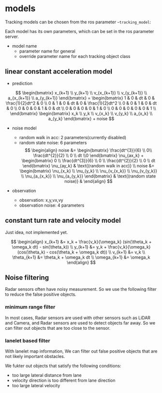 # models

Tracking models can be chosen from the ros parameter `~tracking_model`:

Each model has its own parameters, which can be set in the ros parameter server.

- model name
  - parameter name for general
  - override parameter name for each tracking object class

## linear constant acceleration model

- prediction

$$
\begin{bmatrix}
x_{k+1} \\
y_{k+1} \\
v_{x_{k+1}} \\
v_{y_{k+1}} \\
a_{x_{k+1}} \\
a_{y_{k+1}}
\end{bmatrix} =
\begin{bmatrix}
1 & 0 & dt & 0 & \frac{1}{2}dt^2 & 0 \\
0 & 1 & 0 & dt & 0 & \frac{1}{2}dt^2 \\
0 & 0 & 1 & 0 & dt & 0 \\
0 & 0 & 0 & 1 & 0 & dt \\
0 & 0 & 0 & 0 & 1 & 0 \\
0 & 0 & 0 & 0 & 0 & 1 \\
\end{bmatrix}
\begin{bmatrix}
x_k \\
y_k \\
v_{x_k} \\
v_{y_k} \\
a_{x_k} \\
a_{y_k}
\end{bmatrix} + noise
$$

- noise model

  - random walk in acc: 2 parameters(currently disabled)
  - random state noise: 6 parameters
    $$
    \begin{align}
    noise &= \begin{bmatrix}
    \frac{dt^{3}}{6} \\ 0\\ \frac{dt^{2}}{2} \\ 0 \\ dt \\0
    \end{bmatrix} \nu_{ax_k} + \begin{bmatrix}
    0 \\ \frac{dt^{3}}{6} \\ 0 \\ \frac{dt^{2}}{2} \\ 0 \\ dt
    \end{bmatrix} \nu_{ay_k}  &  \text{(random walk in acc)} \\
    noise &= \begin{bmatrix}
    \nu_{x_k} \\ \nu_{y_k} \\ \nu_{v_{x_k}} \\ \nu_{v_{y_k}} \\ \nu_{a_{x_k}} \\ \nu_{a_{y_k}}
    \end{bmatrix} &
     \text{(random state noise)} &
    \end{align}
    $$

- observation
  - observation: x,y,vx,vy
  - observation noise: 4 parameters

## constant turn rate and velocity model

Just idea, not implemented yet.

$$
\begin{align}
x_{k+1} &= x_k + \frac{v_k}{\omega_k} (sin(\theta_k + \omega_k dt) - sin(\theta_k)) \\
y_{k+1} &= y_k + \frac{v_k}{\omega_k} (cos(\theta_k) - cos(\theta_k + \omega_k dt)) \\
v_{k+1} &= v_k \\
\theta_{k+1} &= \theta_k + \omega_k dt \\
\omega_{k+1} &= \omega_k
\end{align}
$$

## Noise filtering

Radar sensors often have noisy measurement. So we use the following filter to reduce the false positive objects.

### minimum range filter

In most cases, Radar sensors are used with other sensors such as LiDAR and Camera, and Radar sensors are used to detect objects far away. So we can filter out objects that are too close to the sensor.

### lanelet based filter

With lanelet map information, We can filter out false positive objects that are not likely important obstacles.

We fukter out objects that satisfy the following conditions:

- too large lateral distance from lane
- velocity direction is too different from lane direction
- too large lateral velocity
